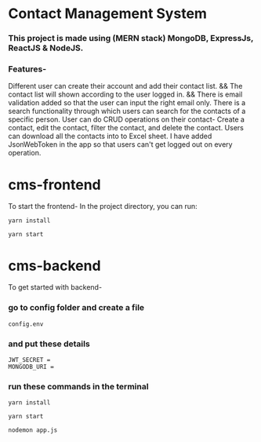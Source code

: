 # Contact Management System

### This project is made using (MERN stack) MongoDB, ExpressJs, ReactJS & NodeJS.

### Features-
Different user can create their account and add their contact list. &&
The contact list will shown according to the user logged in. &&
There is email validation added so that the user can input the right email only.
There is a search functionality through which users can search for the contacts of a specific person.
User can do CRUD operations on their contact- Create a contact, edit the contact, filter the contact, and delete the contact.
Users can download all the contacts into to Excel sheet.
I have added JsonWebToken in the app so that users can't get logged out on every operation.




# cms-frontend

To start the frontend-
In the project directory, you can run:

```
yarn install
```
```
yarn start
```


# cms-backend
To get started with backend-

### go to config folder and create a file
```
config.env
```

### and put these details
```
JWT_SECRET =
MONGODB_URI =
```

### run these commands in the terminal
```
yarn install
```
```
yarn start
```
```
nodemon app.js
```

